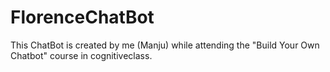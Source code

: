 # FlorenceChatBot
This ChatBot is created by me (Manju) while attending the "Build Your Own Chatbot" course in cognitiveclass.

